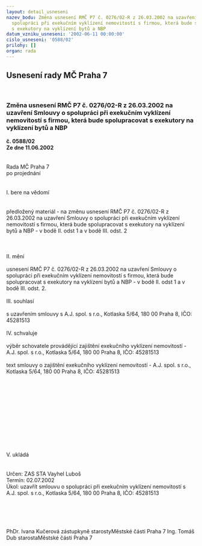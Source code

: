 ```yaml
---
layout: detail_usneseni
nazev_bodu: Změna usnesení RMČ P7 č. 0276/02-R z 26.03.2002 na uzavření Smlouvy o
  spolupráci při exekučním vyklízení nemovitostí s firmou, která bude spolupracovat
  s exekutory na vyklízení bytů a NBP
datum_vzniku_usneseni: '2002-06-11 00:00:00'
cislo_usneseni: '0588/02'
prilohy: []
organ: rada
---
```

<div id="ucUsn_pList" class="usn">
	<span><h2>Usnesení rady MČ Praha 7 </h2>
<br></span><div class="standBody">
<span><h3>Změna usnesení RMČ P7 č. 0276/02-R z 26.03.2002 na uzavření Smlouvy o spolupráci při exekučním vyklízení nemovitostí s firmou, která bude spolupracovat s exekutory na vyklízení bytů a NBP</h3></span><div class="center">
		<strong>č. 0588/02</strong><br>
	</div>
<div class="center">
		<strong>Ze dne 11.06.2002</strong><br><br>
	</div>
<br>Rada MČ Praha 7<br>po projednání<br><br><br>I.	bere na vědomí<br><br> <br>předložený materiál - na změnu usnesení RMČ P7 č. 0276/02-R z 26.03.2002 na uzavření Smlouvy o spolupráci při exekučním vyklízení nemovitostí s firmou, která bude spolupracovat s exekutory na vyklízení bytů a NBP - v bodě II. odst 1 a v bodě III. odst. 2<br><br><br> <br>II.	mění <br><br>usnesení RMČ P7 č. 0276/02-R z 26.03.2002 na uzavření Smlouvy o spolupráci při exekučním vyklízení nemovitostí s firmou, která bude spolupracovat s exekutory na vyklízení bytů a NBP - v bodě II. odst 1 a v bodě III. odst. 2.<br><br>III.	souhlasí<br><br>s uzavřením smlouvy s A.J. spol. s r.o., Kotlaska 5/64, 180 00  Praha 8, IČO: 45281513<br><br>IV.	schvaluje <br><br>výběr schovatele provádějící zajištění exekučního vyklízení nemovitostí - A.J. spol. s r.o., Kotlaska 5/64, 180 00  Praha 8, IČO: 45281513 <br><br>text smlouvy o zajištění exekučního vyklízení nemovitostí - A.J. spol. s r.o., Kotlaska 5/64, 180 00  Praha 8, IČO: 45281513<br><br><br><br><br><br><br><br><br><br><br><br><br>V.  ukládá <br><br> <br>Určen:	ZAS STA Vayhel Luboš<br>Termín: 02.07.2002<br>Úkol:	uzavřít smlouvu o spolupráci při exekučním vyklízení nemovitostí s A.J. spol. s r.o., Kotlaska 5/64, 180 00  Praha 8, IČO: 45281513<br> <br><br><br> <br>	<br>PhDr. Ivana Kučerová zástupkyně starostyMěstské části Praha 7	Ing. Tomáš Dub starostaMěstské části Praha 7<br>	<br><br>
</div>
</div>